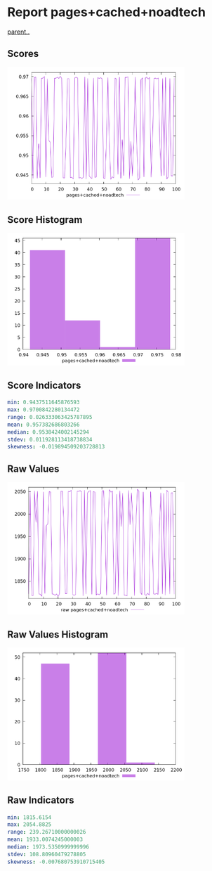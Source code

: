# Report pages+cached+noadtech

[parent..](./..)  


## Scores

![score](./score.png)  

## Score Histogram

![hist](./hist.png)  

## Score Indicators

```yaml
min: 0.9437511645876593
max: 0.9700842280134472
range: 0.026333063425787895
mean: 0.957382686803266
median: 0.9538424002145294
stdev: 0.011928113418738834
skewness: -0.019894509203728813

```

## Raw Values

![raw](./raw.png)  

## Raw Values Histogram

![raw hist](./raw_hist.png)  

## Raw Indicators

```yaml
min: 1815.6154
max: 2054.8825
range: 239.26710000000026
mean: 1933.0074245000003
median: 1973.5350999999996
stdev: 108.80960479278805
skewness: -0.007680753910715405

```

<style>
  img {
    max-width: 80%;
  }
</style>
      
